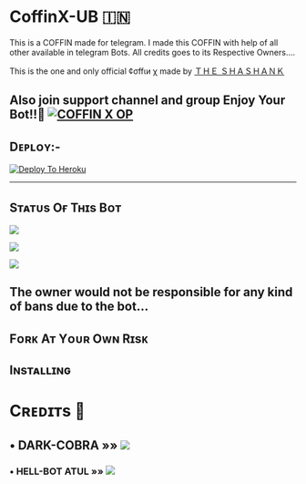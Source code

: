 # CoffinX-UB 🇮🇳
This is a COFFIN made for telegram. I made this COFFIN with help of all other available in telegram Bots. All credits goes to its Respective Owners....

This is the one and only official ¢σffιи χ made by [ＴＨＥ ＳＨＡＳＨＡＮＫ](t.me/shashank_xD)

Also join support channel and group Enjoy Your Bot!!🤤
[![COFFIN X OP](https://telegra.ph/file/c5d9e539a88cec9e0d836.jpg)](https://t.me/COFFINXSUPPORT)
-------------------------------------------------

## Dᴇᴘʟᴏʏ:-

[![Deploy To Heroku](https://www.herokucdn.com/deploy/button.svg)](https://dashboard.heroku.com/new?template=https://github.com/theshashankk/CoffinX-UB)

------------------------------------------------

## Sᴛᴀᴛᴜs Oғ Tʜɪs Bᴏᴛ
<p align="left"><a href="https://github.com/theshashankk/CoffinX-UB/network/members"><img src="https://img.shields.io/github/forks/ULTRA-OP/ULTRA-X?label=Forks&logoColor=pink&style=social"></a><p align="left"><a href="https://github.com/ULTRA-OP/ULTRA-X/stargazers"><img src="https://img.shields.io/github/stars/ULTRA-OP/ULTRA-X?logoColor=red&style=social"></a><p align="left"><a href="https://github.com/ULTRA-OP/ULTRA-x"><img src="https://img.shields.io/github/last-commit/Ultra-Op/Ultra-X?style=plastic"></a>

## The owner would not be responsible for any kind of bans due to the bot...
## Fᴏʀᴋ Aᴛ Yᴏᴜʀ Oᴡɴ Rɪsᴋ
## Iɴsᴛᴀʟʟɪɴɢ

# Cʀᴇᴅɪᴛs 📍
## • DARK-COBRA  »»  <a href="https://github.com/LEGENDXOP" alt="Dark Cobra"> <img src="https://img.shields.io/badge/DARK COBRQ-E5E4E2?logo=github" /></a>
### • HELL-BOT ATUL  »»  <a href="https://github.com/LEGENDXOP/LEGEND-BOT" alt="UltraX"> <img src="https://img.shields.io/badge/HELL BOT-ATUL98AFC7?logo=github" /></a>
